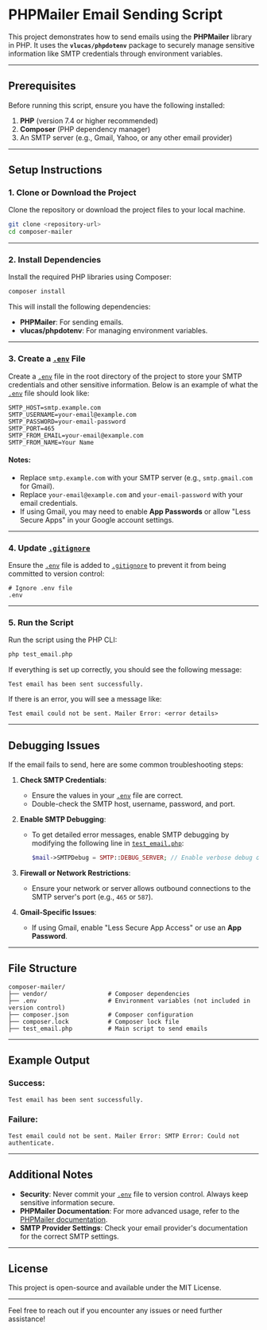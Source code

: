 # PHPMailer Email Sending Script

This project demonstrates how to send emails using the **PHPMailer** library in PHP. It uses the **`vlucas/phpdotenv`** package to securely manage sensitive information like SMTP credentials through environment variables.

---

## Prerequisites

Before running this script, ensure you have the following installed:

1. **PHP** (version 7.4 or higher recommended)
2. **Composer** (PHP dependency manager)
3. An SMTP server (e.g., Gmail, Yahoo, or any other email provider)

---

## Setup Instructions

### 1. Clone or Download the Project
Clone the repository or download the project files to your local machine.

```bash
git clone <repository-url>
cd composer-mailer
```

---

### 2. Install Dependencies
Install the required PHP libraries using Composer:

```bash
composer install
```

This will install the following dependencies:
- **PHPMailer**: For sending emails.
- **vlucas/phpdotenv**: For managing environment variables.

---

### 3. Create a [`.env`](.env ) File
Create a [`.env`](.env ) file in the root directory of the project to store your SMTP credentials and other sensitive information. Below is an example of what the [`.env`](.env ) file should look like:

```env
SMTP_HOST=smtp.example.com
SMTP_USERNAME=your-email@example.com
SMTP_PASSWORD=your-email-password
SMTP_PORT=465
SMTP_FROM_EMAIL=your-email@example.com
SMTP_FROM_NAME=Your Name
```

#### Notes:
- Replace `smtp.example.com` with your SMTP server (e.g., `smtp.gmail.com` for Gmail).
- Replace `your-email@example.com` and `your-email-password` with your email credentials.
- If using Gmail, you may need to enable **App Passwords** or allow "Less Secure Apps" in your Google account settings.

---

### 4. Update [`.gitignore`](.gitignore )
Ensure the [`.env`](.env ) file is added to [`.gitignore`](.gitignore ) to prevent it from being committed to version control:

```gitignore
# Ignore .env file
.env
```

---

### 5. Run the Script
Run the script using the PHP CLI:

```bash
php test_email.php
```

If everything is set up correctly, you should see the following message:
```
Test email has been sent successfully.
```

If there is an error, you will see a message like:
```
Test email could not be sent. Mailer Error: <error details>
```

---

## Debugging Issues

If the email fails to send, here are some common troubleshooting steps:

1. **Check SMTP Credentials**:
   - Ensure the values in your [`.env`](.env ) file are correct.
   - Double-check the SMTP host, username, password, and port.

2. **Enable SMTP Debugging**:
   - To get detailed error messages, enable SMTP debugging by modifying the following line in [`test_email.php`](test_email.php ):
     ```php
     $mail->SMTPDebug = SMTP::DEBUG_SERVER; // Enable verbose debug output
     ```

3. **Firewall or Network Restrictions**:
   - Ensure your network or server allows outbound connections to the SMTP server's port (e.g., `465` or `587`).

4. **Gmail-Specific Issues**:
   - If using Gmail, enable "Less Secure App Access" or use an **App Password**.

---

## File Structure

```
composer-mailer/
├── vendor/                 # Composer dependencies
├── .env                    # Environment variables (not included in version control)
├── composer.json           # Composer configuration
├── composer.lock           # Composer lock file
├── test_email.php          # Main script to send emails
```

---

## Example Output

### Success:
```
Test email has been sent successfully.
```

### Failure:
```
Test email could not be sent. Mailer Error: SMTP Error: Could not authenticate.
```

---

## Additional Notes

- **Security**: Never commit your [`.env`](.env ) file to version control. Always keep sensitive information secure.
- **PHPMailer Documentation**: For more advanced usage, refer to the [PHPMailer documentation](https://github.com/PHPMailer/PHPMailer).
- **SMTP Provider Settings**: Check your email provider's documentation for the correct SMTP settings.

---

## License

This project is open-source and available under the MIT License.

---

Feel free to reach out if you encounter any issues or need further assistance!
